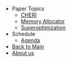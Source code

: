 - Paper Topics
  - [CHERI](cheri.html)
  - [Memory Allocator](memory-allocator.html)
  - [Superoptimization](superoptimization.html)
- Schedule
  - [Agenda](agenda.html)
- [Back to Main](https://m4secure.github.io/paper-club)
- [About us](about.html)
